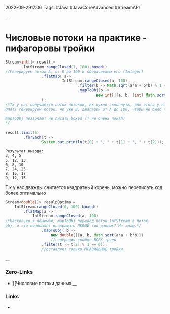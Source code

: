 2022-09-2917:06
Tags: #Java #JavaCoreAdvanced #StreamAPI 

__
# Числовые потоки на практике - пифагоровы тройки

```java
Stream<int[]> result =  
        IntStream.rangeClosed(1, 100).boxed()
//Генерируем поток A, от 0 до 100 и оборачиваем его (Integer)  
                .flatMap( a->  
                         IntStream.rangeClosed(a, 100)  
                                .filter(b -> Math.sqrt(a*a + b*b) % 1 == 0)  
                                .mapToObj(b ->  
                                        new int[]{a, b, (int) Math.sqrt(a*a + b*b)})  
                );  
/*Тк у нас получается поток потоков, их нужно схлопнуть, для этого у нас flatMap
Опять генерируем поток, но уже B, диапазон от A до 100, чтобы не было повторных троек. Проверяем пары (a, b) на соответсвие пифагоровой тройки. И создаем массив int[] из троек.

mapToObj позволяет не писать boxed (? не очень понял)
*/
  
result.limit(6)  
        .forEach(t ->  
                System.out.println(t[0] + ", " + t[1] + ", " + t[2]));
```
```
Результат вывода:
3, 4, 5
5, 12, 13
6, 8, 10
7, 24, 25
8, 15, 17
9, 12, 15
```

Т.к у нас дважды считается квадратный корень, можно переписать код более оптимально
```java
Stream<double[]> resulpOptima = 
	IntStream.rangeClosed(0, 100).boxed()
		.flatMap(a ->
			IntStream.rangeClosed(a, 100)
/*Насколько я понимаю, mapToObj перевод поток IntStream в поток
obj, и это позволяет возвращать ЛЮБОЙ тип данных? Не знаю.*/
				.mapToObj( b -> 
					new double[]{a, b, Math.sqrt(a*a + b*b)})
					//генерация вообще ВСЕХ троек
				.filter(t -> t[2] % 1 == 0));
				//оставляет только ПРАВИЛЬНЫЕ тройки
```
__
### Zero-Links
- [[Числовые потоки данных
__
### Links
- 

